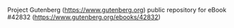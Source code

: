 Project Gutenberg (https://www.gutenberg.org) public repository for eBook #42832 (https://www.gutenberg.org/ebooks/42832)
